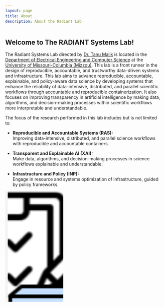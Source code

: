 ```yaml
---
layout: page
title: About
description: About the Radiant Lab
---
```


## Welcome to The RADIANT Systems Lab!



The Radiant Systems Lab directed by <a href="https://engineering.missouri.edu/faculty/tanu-malik/">Dr. Tanu Malik</a> is located in the <a href="https://engineering.missouri.edu/departments/eecs/">Department of Electrical Engineering and Computer Science</a> at the <a href="http://www.missouri.edu">University of Missouri-Columbia (Mizzou)</a>. This lab is a front runner in the design of reproducible, accountable, and trustworthy data-driven systems and infrastructure. This lab aims to advance reproducible, accountable, explainable, and policy-aware data science by developing systems that enhance the reliability of data-intensive, distributed, and parallel scientific workflows through accountable and reproducible containerization. It also focuses on improving transparency in artificial intelligence by making data, algorithms, and decision-making processes within scientific workflows more interpretable and understandable.

The focus of the research performed in this lab includes but is not limited to:

- **Reproducible and Accountable Systems (RAS):**  
  Improving data-intensive, distributed, and parallel science workflows with reproducible and accountable containers.

- **Transparent and Explainable AI (XAI):**  
  Make data, algorithms, and decision-making processes in science workflows explainable and understandable.

- **Infrastructure and Policy (INP):**  
  Engage in resource and systems optimization of infrastructure, guided by policy frameworks.

<div style="max-width:600px; margin:auto;">
  <style>
    .slider {
      position: relative;
      overflow: hidden;
      width: 100%;
      height: 350px;
    }
    .slides {
      display: flex;
      width: 300%;
      animation: slide 9s infinite;
    }
    .slides img {
      width: 100%;
      object-fit: cover;
    }
    @keyframes slide {
      0% { transform: translateX(0%); }
      33% { transform: translateX(-100%); }
      66% { transform: translateX(-200%); }
      100% { transform: translateX(0%); }
    }
  </style>

  <div class="slider">
    <div class="slides">
      <img src="images/icons/provenance.png" alt="Slide 1">
      <img src="images/icons/container.png" alt="Slide 2">
      <img src="images/icons/infrastructure.png" alt="Slide 3">
      <img src="images/icons/policy.png" alt="Slide 4">
    </div>
  </div>
</div>
